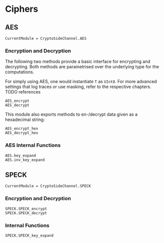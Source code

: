 # Ciphers

## AES
```@meta
CurrentModule = CryptoSideChannel.AES
```


### Encryption and Decryption

The following two methods provide a basic interface for encrypting and decrypting. Both methods are parametrised over the underlying type for the computations.

For simply using AES, one would instantiate `T` as `UInt8`. For more advanced settings that log traces or use masking, refer to the respective chapters.  TODO references

```@docs
AES_encrypt
AES_decrypt
```

This module also exports methods to en-/decrypt data given as a hexadecimal string:

```@docs
AES_encrypt_hex
AES_decrypt_hex
```

### AES Internal Functions

```@docs
AES.key_expand
AES.inv_key_expand
```

## SPECK
```@meta
CurrentModule = CryptoSideChannel.SPECK
```

### Encryption and Decryption
```@docs
SPECK.SPECK_encrypt
SPECK.SPECK_decrypt
```


### Internal Functions
```@docs
SPECK.SPECK_key_expand
```